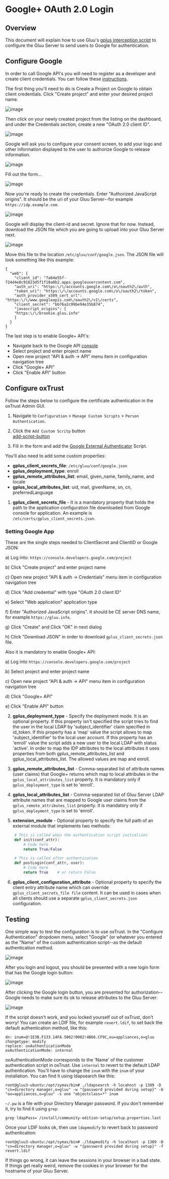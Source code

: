# Google+ OAuth 2.0 Login

## Overview 
This document will explain how to use Gluu's 
[gplus interception script](https://raw.githubusercontent.com/GluuFederation/oxAuth/master/Server/integrations/gplus/GooglePlusExternalAuthenticator.py) to configure the Gluu Server to send users to Google for authentication. 

## Configure Google

In order to call Google API's you will need to register as a developer and
create client credentials. You can follow these 
[instructions](https://developers.google.com/identity/protocols/OAuth2).

The first thing you'll need to do is Create a Project on Google to obtain
client credentials. Click "Create project" and enter your desired
project name.        

![image](../img/admin-guide/multi-factor/01-create-project.png)              

Then click on your newly created project from the listing on the
dashboard, and under the Credentials section, create a new "OAuth 2.0
client ID".        

![image](../img/admin-guide/multi-factor/02-create-oauth2-creds.png)       

Google will ask you to configure your consent screen, to add your logo
and other information displayed to the user to authorize Google to
release information.       

![image](../img/admin-guide/multi-factor/03-create-oauth2-creds.png)       

Fill out the form...       

![image](../img/admin-guide/multi-factor/04-configure-authorization-page.png)       
       
Now you're ready to create the credentials. Enter "Authorized JavaScript
origins". It should be the uri of your Gluu Server--for example `https://idp.example.com`.       

![image](../img/admin-guide/multi-factor/05-create-oauth2-creds.png)       

Google will display the client-id and secret. Ignore that for now. Instead, download the JSON file which you are going to upload into
your Gluu Server next.       

![image](../img/admin-guide/multi-factor/06-download_json.png)       

Move this file to the location `/etc/gluu/conf/google.json`. The JSON
file will look something like this example:       

```
{
  "web": {
    "client_id": "7a64e55f-724d4e8c91823d5f1f18a0b2.apps.googleusercontent.com",
    "auth_uri": "https:\/\/accounts.google.com\/o\/oauth2\/auth",
    "token_uri": "https:\/\/accounts.google.com\/o\/oauth2\/token",
    "auth_provider_x509_cert_url": "https:\/\/www.googleapis.com\/oauth2\/v1\/certs",
    "client_secret": "bb76a2c99be94e35b874",
    "javascript_origins": [
    "https:\/\/brookie.gluu.info"
    ]
  }
}
```

The last step is to enable Google+ API's:       

- Navigate back to the Google API [console](https://console.developers.google.com/project)
- Select project and enter project name
- Open new project "API & auth -> API" menu item in configuration navigation tree
- Click "Google+ API"
- Click "Enable API" button

## Configure oxTrust       

Follow the steps below to configure the certificate authentication in the oxTrust Admin GUI.       

1. Navigate to `Configuration` > `Manage Custom Scripts` > `Person Authentication`.        

2. Click the `Add Custom Scritp` button       
[add-script-button](../img/admin-guide/multi-factor/add-script-button.png)       

3. Fill in the form and add the [Google External Authenticator](https://raw.githubusercontent.com/GluuFederation/oxAuth/master/Server/integrations/gplus/GooglePlusExternalAuthenticator.py) Script.       

You'll also need to add some custom properties:       

 * __gplus_client_secrets_file__: `/etc/gluu/conf/google.json`
 * __gplus_deployment_type__: enroll
 * __gplus_remote_attributes_list__: email, given_name, family_name, and locale
 * __gplus_local_attributes_list__: uid, mail, givenName, sn, cn, preferredLanguage

1. __gplus_client_secrets_file__ - It is a mandatory property that holds
   the path to the application configuration file downloaded from Google
   console for application. An example is `/etc/certs/gplus_client_secrets.json`.

### Setting Google App
These are the single steps needed to ClientSecret and ClientID or Google JSON:

a) Log into: `https://console.developers.google.com/project`

b) Click "Create project" and enter project name

c) Open new project "API & auth -> Credentials" menu item in configuration navigation tree

d) Click "Add credential" with type "OAuth 2.0 client ID"

e) Select "Web application" application type

f) Enter "Authorized JavaScript origins". It should be CE server DNS
       name, for example `https://gluu.info`.

g) Click "Create" and Click "OK" in next dialog

h) Click "Download JSON" in order to download
       `gplus_client_secrets.json` file.

Also it is mandatory to enable Google+ API:
    
a) Log into `https://console.developers.google.com/project`
    
b) Select project and enter project name
    
c) Open new project "API & auth -> API" menu item in configuration navigation tree
    
d) Click "Google+ API"
    
e) Click "Enable API" button

2. __gplus_deployment_type__ - Specify the deployment mode. It is an
optional property. If this property isn't specified the script tries to
find the user in the local LDAP by 'subject_identifier' claim specified
in id_token. If this property has a 'map' value the script allows to map
'subject_identifier' to the local user account. If this property has an
'enroll' value the script adds a new user to the local LDAP with status
'active'. In order to map the IDP attributes to the local attributes it
uses properties from both gplus_remote_attributes_list and
gplus_local_attributes_list. The allowed values are map and enroll.

3. __gplus_remote_attributes_list__ - Comma-separated list of attribute
names (user claims) that Google+ returns which map to local attributes
in the `gplus_local_attributes_list` property. It is mandatory only if
`gplus_deployment_type` is set to 'enroll'.

4. __gplus_local_attributes_list__ - Comma-separated list of Gluu Server
LDAP attribute names that are mapped to Google user claims from the
`gplus_remote_attributes_list` property. It is mandatory only if
`gplus_deployment_type` is set to 'enroll'.

5. __extension_module__ - Optional property to specify the full path of
an external module that implements two methods:

```python
    # This is called when the authentication script initializes
    def init(conf_attr):
        # Code here
        return True/False

    # This is called after authentication
    def postLogin(conf_attr, user):
        # Code here
        return True    # or return False
```

6. __gplus_client_configuration_attribute__ - Optional property to
specify the client entry attribute name which can override
`gplus_client_secrets_file file` content. It can be used in cases when
all clients should use a separate `gplus_client_secrets.json`
configuration.

## Testing

One simple way to test the configuration is to use oxTrust. In the
"Configure Authentication" dropdown menu, select "Google" (or whatever
you entered as the "Name" of the custom authentication script--as the
default authentication method.       

![image](../img/admin-guide/multi-factor/08-select_default_authentication.png)       

After you login and logout, you should be presented with a new login
form that has the Google login button:       
       
![image](../img/admin-guide/multi-factor/09-google-authentication-button.png)       
       
After clicking the Google login button, you are presented for
authorization--Google needs to make sure its ok to release attributes to
the Gluu Server:       

![image](../img/admin-guide/multi-factor/10-google-authorization.png)       

If the script doesn't work, and you locked yourself out of oxTrust,
don't worry! You can create an LDIF file, for example `revert.ldif`, to
set back the default authentication method, like this:       

```
dn: inum=@!1E3B.F133.14FA.5062!0002!4B66.CF9C,ou=appliances,o=gluu
changetype: modify
replace: oxAuthenticationMode
oxAuthenticationMode: internal
```

oxAuthenticationMode corresponds to the 'Name' of the customer
authentication script in oxTrust. Use `internal` to revert to the
default LDAP authentication. You'll have to change the `inum` with the
`inum` of your installation. You can find it using ldapsearch like this:

```
root@gluu3-ubuntu:/opt/symas/bin# ./ldapsearch -h locahost -p 1389 -D "cn=directory manager,o=gluu" -w "{password provided during setup}" -b "ou=appliances,o=gluu" -s one "objectclass=*" inum
```

`~/.pw` is a file with your Directory Manager password. If you don't
remember it, try to find it using `grep`: 

```
grep ldapPass= /install/community-edition-setup/setup.properties.last
```

Once your LDIF looks ok, then use `ldapmodify` to revert back to
password authentication:

```
root@gluu3-ubuntu:/opt/symas/bin# ./ldapmodify -h localhost -p 1389 -D "cn=directory manager,o=gluu" -w "{password provided during setup}" -f revert.ldif
```

If things go wrong, it can leave the sessions in your browser in a bad
state. If things get really weird, remove the cookies in your browser
for the hostname of your Gluu Server.
